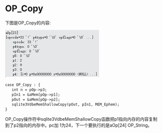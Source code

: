 # OP_Copy
下图是OP_Copy的内容:

 ![]( 4-5-27.jpg)
 ```
 case OP_Copy : {
	int n = pOp->p3;
  	pIn1 = &aMem[pOp->p1];
  	pOut = &aMem[pOp->p2];
	sqlite3VdbeMemShallowCopy(pOut, pIn1, MEM_Ephem);
}
```
OP_Copy操作符中sqlite3VdbeMemShallowCopy函数把p1指向内存的内容复制到了p2指向的内存中。pc加  1为24，下一个要执行的是aOp[24] OP_String。

